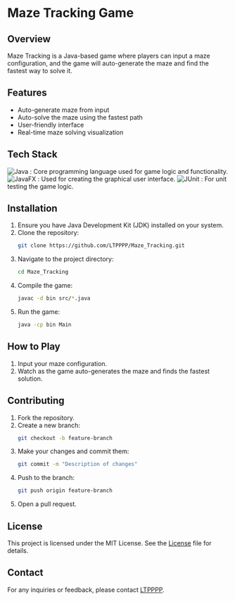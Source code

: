 # Maze Tracking Game

## Overview

Maze Tracking is a Java-based game where players can input a maze configuration, and the game will auto-generate the maze and find the fastest way to solve it.

## Features

- Auto-generate maze from input
- Auto-solve the maze using the fastest path
- User-friendly interface
- Real-time maze solving visualization

## Tech Stack

![Java](https://img.shields.io/badge/Java-ED8B00?style=for-the-badge&logo=java&logoColor=white) : Core programming language used for game logic and functionality.
![JavaFX](https://img.shields.io/badge/JavaFX-007396?style=for-the-badge&logo=java&logoColor=white) : Used for creating the graphical user interface.
![JUnit](https://img.shields.io/badge/JUnit-25A162?style=for-the-badge&logo=junit5&logoColor=white) : For unit testing the game logic.

## Installation

1. Ensure you have Java Development Kit (JDK) installed on your system.
2. Clone the repository:
   ```sh
   git clone https://github.com/LTPPPP/Maze_Tracking.git
   ```
3. Navigate to the project directory:
   ```sh
   cd Maze_Tracking
   ```
4. Compile the game:
   ```sh
   javac -d bin src/*.java
   ```
5. Run the game:
   ```sh
   java -cp bin Main
   ```

## How to Play

1. Input your maze configuration.
2. Watch as the game auto-generates the maze and finds the fastest solution.

## Contributing

1. Fork the repository.
2. Create a new branch:
   ```sh
   git checkout -b feature-branch
   ```
3. Make your changes and commit them:
   ```sh
   git commit -m "Description of changes"
   ```
4. Push to the branch:
   ```sh
   git push origin feature-branch
   ```
5. Open a pull request.

## License

This project is licensed under the MIT License. See the [License](License) file for details.

## Contact

For any inquiries or feedback, please contact [LTPPPP](mailto:lamphat279@gmail.com).
